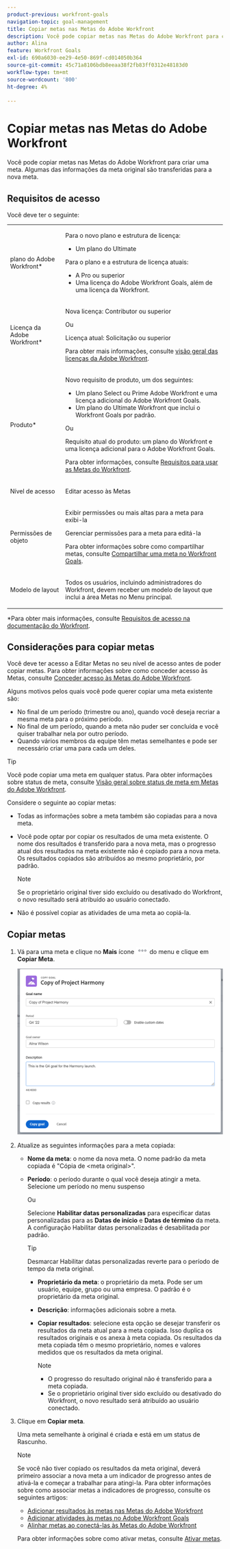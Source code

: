 ```yaml
---
product-previous: workfront-goals
navigation-topic: goal-management
title: Copiar metas nas Metas do Adobe Workfront
description: Você pode copiar metas nas Metas do Adobe Workfront para criar uma meta. Algumas das informações da meta original são transferidas para a nova meta.
author: Alina
feature: Workfront Goals
exl-id: 690a6030-ee29-4e50-869f-cd014050b364
source-git-commit: 45c71a8106bdb8eeaa38f2fb83ff0312e48183d0
workflow-type: tm+mt
source-wordcount: '800'
ht-degree: 4%

---
```


# Copiar metas nas Metas do Adobe Workfront

Você pode copiar metas nas Metas do Adobe Workfront para criar uma meta. Algumas das informações da meta original são transferidas para a nova meta.

## Requisitos de acesso

Você deve ter o seguinte:

<table style="table-layout:auto">
<col>
</col>
<col>
</col>
<tbody>
 <tr> 
   <td role="rowheader">plano do Adobe Workfront*</td> 
   <td> 
   <p>Para o novo plano e estrutura de licença:
  <ul><li>Um plano do Ultimate </li></ul>
   </p>
<p>Para o plano e a estrutura de licença atuais: 
<ul><li> A Pro ou superior </li>
  <li>Uma licença do Adobe Workfront Goals, além de uma licença da Workfront.</li></ul></p>
   </td> 
  </tr>
 <tr>
 <tr>
 <td role="rowheader">Licença da Adobe Workfront*</td>
 <td>
 <p>Nova licença: Contributor ou superior</p>
 Ou
 <p>Licença atual: Solicitação ou superior</p> <p>Para obter mais informações, consulte <a href="../../administration-and-setup/add-users/access-levels-and-object-permissions/wf-licenses.md" class="MCXref xref">visão geral das licenças da Adobe Workfront</a>.</p> </td>
 </tr>
 <tr>
 <td role="rowheader">Produto*</td>
 <td>
 <p> Novo requisito de produto, um dos seguintes: </p>
<ul>
<li>Um plano Select ou Prime Adobe Workfront e uma licença adicional do Adobe Workfront Goals.</li>
<li>Um plano do Ultimate Workfront que inclui o Workfront Goals por padrão. </li></ul>
 <p>Ou</p>
 <p>Requisito atual do produto: um plano do Workfront e uma licença adicional para o Adobe Workfront Goals. </p> <p>Para obter informações, consulte <a href="../../workfront-goals/goal-management/access-needed-for-wf-goals.md" class="MCXref xref">Requisitos para usar as Metas do Workfront</a>. </p> </td>
 </tr>
 <tr>
 <td role="rowheader">Nível de acesso</td>
 <td> <p>Editar acesso às Metas</p> </td>
 </tr>
 <tr data-mc-conditions="">
 <td role="rowheader">Permissões de objeto</td>
 <td>
  <div>
  <p>Exibir permissões ou mais altas para a meta para exibi-la</p>
  <p>Gerenciar permissões para a meta para editá-la</p>
  <p>Para obter informações sobre como compartilhar metas, consulte <a href="../../workfront-goals/workfront-goals-settings/share-a-goal.md" class="MCXref xref">Compartilhar uma meta no Workfront Goals</a>. </p>
  </div> </td>
 </tr>
<tr>
   <td role="rowheader"><p>Modelo de layout</p></td>
   <td> <p>Todos os usuários, incluindo administradores do Workfront, devem receber um modelo de layout que inclui a área Metas no Menu principal. </p>  
</td>
  </tr>
</tbody>
</table>

*Para obter mais informações, consulte [Requisitos de acesso na documentação do Workfront](/help/quicksilver/administration-and-setup/add-users/access-levels-and-object-permissions/access-level-requirements-in-documentation.md).

## Considerações para copiar metas

Você deve ter acesso a Editar Metas no seu nível de acesso antes de poder copiar metas. Para obter informações sobre como conceder acesso às Metas, consulte [Conceder acesso às Metas do Adobe Workfront](../../administration-and-setup/add-users/configure-and-grant-access/grant-access-goals.md).

Alguns motivos pelos quais você pode querer copiar uma meta existente são:

* No final de um período (trimestre ou ano), quando você deseja recriar a mesma meta para o próximo período.
* No final de um período, quando a meta não puder ser concluída e você quiser trabalhar nela por outro período.
* Quando vários membros da equipe têm metas semelhantes e pode ser necessário criar uma para cada um deles.

>[!TIP]
>
>Você pode copiar uma meta em qualquer status. Para obter informações sobre status de meta, consulte [Visão geral sobre status de meta em Metas do Adobe Workfront](../../workfront-goals/goal-management/goal-status-overview.md).

Considere o seguinte ao copiar metas:

* Todas as informações sobre a meta também são copiadas para a nova meta.
* Você pode optar por copiar os resultados de uma meta existente. O nome dos resultados é transferido para a nova meta, mas o progresso atual dos resultados na meta existente não é copiado para a nova meta. Os resultados copiados são atribuídos ao mesmo proprietário, por padrão.

  >[!NOTE]
  >
  >Se o proprietário original tiver sido excluído ou desativado do Workfront, o novo resultado será atribuído ao usuário conectado.

* Não é possível copiar as atividades de uma meta ao copiá-la.

## Copiar metas

<!--
Copying goals differs depending on what environment you use. 

To copy goals in the Production environment:

1. Go to a goal and click it to open the Goal Details panel.

   For information about accessing an individual goal, see the "Access individual goals" section in [Access and open goals in Adobe Workfront Goals](../../workfront-goals/goal-management/access-goals-in-wf-goals.md).

   This opens the Goal Details panel.

1. Click the **More icon** ![More icon](assets/more-icon.png), then click **Copy**. 

1. Update any of the following information for the copied goal:

   | Field |Description  |
   |---|---|
   | New Goal |The name of the new goal. The default is the name of the original goal.  |
   | Period |The time period during which you want to achieve the goal. Select a time period from the drop-down menu or click **Define custom dates** to indicate a custom time period. By default, the Period is always the current quarter. |
   | Owner |The owner of the goal. It can be a user, team, group, or a company. The default is the owner of the original goal.  |
   | Description |Additional information about the goal.  |

1. (Conditional) Select **Copy results** if the original goal had results added to it and you want to copy them to the new goal. This duplicates the original results to the new goal. The results of the copied goal have the same owner, names and measured values as the results of the original goal.

   >[!TIP]
   >
   >* The progress of the original result does not transfer to the copied goal. 
   >* If the original owner was deleted or deactivated from Workfront, the new result is assigned to the logged in user.

1. Click **Save**.

   The copied goal is saved with a status of Draft and displays in the Goal Details panel.

   >[!IMPORTANT]
   >
   >If you have not copied the results from the original goal, you must first associate the new goal with a progress indicator before you can activate it and start working towards achieving it. 
   >
   >Do at least one of the following to be able to activate a goal: 
   >   
   >* Add a Result
   >   
   >  For information about adding results, see [Add results to goals in Adobe Workfront Goals](../../workfront-goals/results-and-activities/add-results-to-goals.md).
   >   
   >* Add an Activity
   >   
   >  For information about adding activities, see [Add activities to goals in Adobe Workfront Goals](../../workfront-goals/results-and-activities/add-activities-to-goals.md). 
   >   
   >* Align another goal to it
   >   
   >  For information about aligning goals, see [Align goals by connecting them in Adobe Workfront Goals](../../workfront-goals/goal-alignment/align-goals-by-connecting-them.md).
   >
   > For information about activating a goal, see [Activate goals in Adobe Workfront Goals](../goal-management/activate-goals.md). 

1. Click the **X** icon in the upper-right of the Goal Details panel to close it.

   The copied goal displays in the following sections:

   * Goal List 
   * Check-in (after it is activated)
   * Goal Alignment section (after it is activated) 
   * Pulse
(!--drafted - this was important when we could not update the goal timeframe in the past but we can do that now - not needed
1. (Optional and conditional) If you have copied a goal that was not achieved in a previous time period to continue working on it in the following time period, do the following:

   1. Go to the original goal in the Goal List, Check-in page, or Pulse section and comment on the goal, to indicate that this goal was copied to another, more current goal. For information about commenting on a goal, see [Manage goal comments in Adobe Workfront Goals](../../workfront-goals/goal-management/manage-goal-comments.md).
   1. Close the original goal, to preserve the progress in its original time period. For information about closing goals, see [Close and reopen goals in Adobe Workfront Goals](../../workfront-goals/goal-management/close-and-reopen-goals.md). 
   1. Update the the **Initial** value of the new Result to match the **End At** value of the previous result, so that your new goal progress will start calculating from the point you achieved in the previous period.
   
-->


1. Vá para uma meta e clique no **Mais** ícone ![Mais](assets/more-icon.png) do menu e clique em **Copiar Meta**.

   ![Copiar caixa de meta](assets/copy-goal-box-unshimmed.png)

1. Atualize as seguintes informações para a meta copiada:
   * **Nome da meta**: o nome da nova meta. O nome padrão da meta copiada é &quot;Cópia de &lt;meta original>&quot;.
   * **Período**: o período durante o qual você deseja atingir a meta. Selecione um período no menu suspenso

     Ou

     Selecione **Habilitar datas personalizadas** para especificar datas personalizadas para as **Datas de início** e **Datas de término** da meta. A configuração Habilitar datas personalizadas é desabilitada por padrão.

     >[!TIP]
     >
     >   Desmarcar Habilitar datas personalizadas reverte para o período de tempo da meta original.

      * **Proprietário da meta**: o proprietário da meta. Pode ser um usuário, equipe, grupo ou uma empresa. O padrão é o proprietário da meta original.
      * **Descrição**: informações adicionais sobre a meta.
      * **Copiar resultados**: selecione esta opção se desejar transferir os resultados da meta atual para a meta copiada. Isso duplica os resultados originais e os anexa à meta copiada. Os resultados da meta copiada têm o mesmo proprietário, nomes e valores medidos que os resultados da meta original.

        >[!NOTE]
        >
        >* O progresso do resultado original não é transferido para a meta copiada.
        >* Se o proprietário original tiver sido excluído ou desativado do Workfront, o novo resultado será atribuído ao usuário conectado.

1. Clique em **Copiar meta**.

   Uma meta semelhante à original é criada e está em um status de Rascunho.

   >[!NOTE]
   >
   >Se você não tiver copiado os resultados da meta original, deverá primeiro associar a nova meta a um indicador de progresso antes de ativá-la e começar a trabalhar para atingi-la.
   >Para obter informações sobre como associar metas a indicadores de progresso, consulte os seguintes artigos:
   >* [Adicionar resultados às metas nas Metas do Adobe Workfront](../results-and-activities/add-results-to-goals.md)
   >* [Adicionar atividades às metas no Adobe Workfront Goals](../results-and-activities/add-activities-to-goals.md)
   >* [Alinhar metas ao conectá-las às Metas do Adobe Workfront](../goal-alignment/align-goals-by-connecting-them.md)
   >
   >Para obter informações sobre como ativar metas, consulte [Ativar metas](../goal-management/activate-goals.md).

